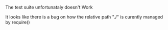 The test suite unfortunataly doesn't WorkIt looks like there is a bug on how the relative path "./" is curently managed by require()